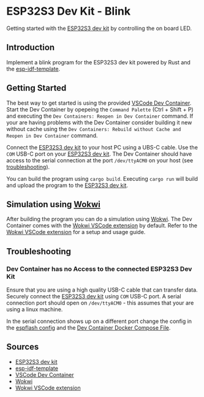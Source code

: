 # ESP32S3 Dev Kit - Blink

Getting started with the [ESP32S3 dev kit] by controlling the on board LED.

## Introduction

Implement a blink program for the ESP32S3 dev kit powered by Rust and the [esp-idf-template].

## Getting Started

The best way to get started is using the provided [VSCode Dev Container]. Start the Dev Container by opepeing the `Command Palette` (Ctrl + Shift + P) and executing the `Dev Containers: Reopen in Dev Container` command. If your are having problems with the Dev Container consider building it new without cache using the `Dev Containers: Rebuild without Cache and Reopen in Dev Container` command.

Connect the [ESP32S3 dev kit] to your host PC using a UBS-C cable. Use the `COM` USB-C port on your [ESP32S3 dev kit]. The Dev Container should have access to the serial connection at the port `/dev/ttyACM0` on your host (see [troubleshooting](#troubleshooting)).

You can build the program using `cargo build`. Executing `cargo run` will build and upload the program to the [ESP32S3 dev kit].

## Simulation using [Wokwi]

After building the program you can do a simulation using [Wokwi]. The Dev Container comes with the [Wokwi VSCode extension] by default. Refer to the [Wokwi VSCode extension] for a setup and usage guide.

## Troubleshooting

### Dev Container has no Access to the connected ESP32S3 Dev Kit

Ensure that you are using a high quality USB-C cable that can transfer data. Securely connect the [ESP32S3 dev kit] using `COM` USB-C port. A serial connection port should open on `/dev/ttyACM0` - this assumes that your are using a linux machine.

In the serial connection shows up on a different port change the config in the [espflash config](espflash.toml) and the [Dev Container Docker Compose File](.devcontainer/docker-compose.yml).

## Sources

- [ESP32S3 dev kit]
- [esp-idf-template]
- [VSCode Dev Container]
- [Wokwi]
- [Wokwi VSCode extension]

[ESP32S3 dev kit]: https://docs.espressif.com/projects/esp-idf/en/latest/esp32s3/hw-reference/esp32s3/user-guide-devkitc-1.html
[esp-idf-template]: https://github.com/esp-rs/esp-idf-template
[VSCode Dev Container]: https://code.visualstudio.com/docs/devcontainers/create-dev-container
[Wokwi]: https://wokwi.com/
[Wokwi VSCode extension]: https://docs.wokwi.com/vscode/getting-started